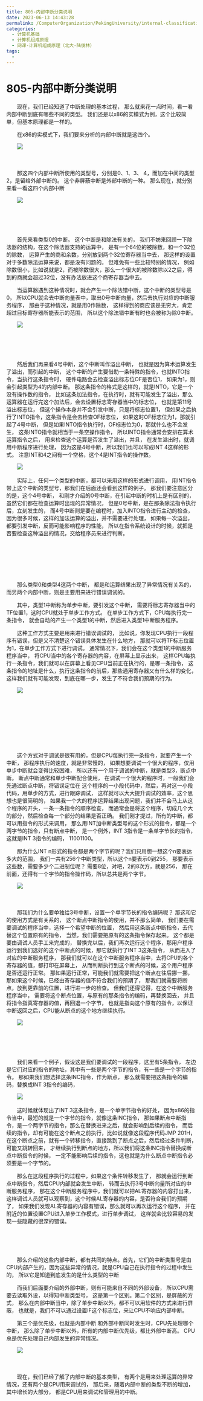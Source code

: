 ```yaml
---
title: 805-内部中断分类说明
date: 2023-06-13 14:43:28
permalink: /ComputerOrganization/PekingUniversity/internal-classification
categories:
  - 计算机基础
  - 计算机组成原理
  - 网课-计算机组成原理（北大-陆俊林）
tags:
  - 
---
```

# 805-内部中断分类说明

　　现在，我们已经知道了中断处理的基本过程， 那么就来花一点时间，看一看内部中断到底有哪些不同的类型。 我们还是以x86的实模式为例，这个比较简单，但基本原理都是一样的。  

<!-- more -->

　　在x86的实模式下，我们要来分析的内部中断就是这四个。 

　　![](https://image.peterjxl.com/blog/image-20220922073101-qhrdpzw.png)

　　‍

　　那这四个内部中断所使用的类型号，分别是0、1、3、 4，而加在中间的类型2，是留给外部中断的。 这个非屏蔽中断是外部中断的一种。 那么现在，就分别来看一看这四个内部中断

　　![](https://image.peterjxl.com/blog/image-20220922073123-73vhd7r.png)

　　‍

　　‍

　　首先来看类型0的中断。 这个中断是和除法有关的， 我们不妨来回顾一下除法器的结构，在这个除法器支持的运算中， 是有一个64位的被除数，和一个32位的除数， 运算产生的商和余数，分别放到两个32位寄存器当中去， 那这样的设置对于多数除法运算来说，都是没有问题的。 但难免有一些比较特别的情况， 例如除数很小，比如说就是2，而被除数很大，那么一个很大的被除数除以2之后，得到的商就会超过32位，没有办法放进这个商寄存器当中去。

　　当运算器遇到这种情况时，就会产生一个除法错中断，这个中断的类型号是0， 所以CPU就会去中断向量表中，取出0号中断向量，然后去执行对应的中断服务程序， 那由于这种情况，就是用0作除数， 这样得到的商应该是无穷大，肯定超过目标寄存器所能表示的范围， 所以这个除法错中断有时也会被称为除0中断。 

　　![](https://image.peterjxl.com/blog/image-20220922073230-do2ikyd.png)

　　‍

　　‍

　　然后我们再来看4号中断，这个中断叫作溢出中断， 也就是因为算术运算发生了溢出，而引起的中断， 这个中断的产生要借助一条特殊的指令，也就INTO指令，当执行这条指令时， 硬件电路会去检查溢出标志位OF是否位1， 如果为1，则会引起类型为4的内部中断。 那这条指令的格式是这样的，就是INTO，它是一个没有操作数的指令， 比如这条加法指令，在执行时，就有可能发生了溢出，那么运算器在运行完这个加法后，会去设置标志寄存器当中的标志位， 也就是第11号溢出标志位， 但这个操作本身并不会引发中断，只是将标志位置1， 但如果之后执行了INTO指令，这条指令是会去检查OF标志位， 如果这时OF标志位为1，那就引起了4号中断， 但是如果INTO指令执行时，OF标志位为0，那就什么也不会发生， 这条INTO指令就相当于一条空操作指令， 所以INTO指令通常会安排在算术运算指令之后， 用来检查这个运算是否发生了溢出，并且， 在发生溢出时，就调用中断程序进行处理， 因为这是4号中断，所以我们也可以写成INT 4这样的形式。 注意INT和4之间有一个空格，这个4是INT指令的操作数。 

　　![](https://image.peterjxl.com/blog/image-20220922073422-98u2qro.png)

　　实际上，任何一个类型的中断，都可以采用这样的形式进行调用， 用INT指令带上这个中断的类型号，那我们在后面还会看到这样的例子。 那我们要注意区分的是，这个4号中断， 和刚才介绍的0号中断，在引起中断的时机上是有区别的， 虽然它们都在检查运算时出现的异常情况， 但是0号中断，是在那条除法指令执行后，立刻发生的， 而4号中断则是要在编程时，加入INTO指令进行主动的检查，因为很多时候，这样的加法运算的溢出，并不需要进行处理， 如果每一次溢出，都要引发中断，反而可能影响程序的性能， 所以在指令系统设计的时候，就把是否要检查这种溢出的情况，交给程序员来进行判断。 

　　‍

　　‍

　　‍

　　那么类型0和类型4这两个中断， 都是和运算结果出现了异常情况有关系的， 而另两个内部中断，则是主要用来进行错误调试的。 

　　其中，类型1中断称为单步中断，要引发这个中断， 需要将标志寄存器当中的TF位置1，这时CPU就处于单步工作方式。 在单步工作方式下，CPU每执行完一条指令， 就会自动的产生一个类型1的中断，然后进入类型1中断服务程序。 

　　这种工作方式主要是用来进行错误调试的， 比如说，你发现CPU执行一段程序有错误，但是又不清楚这个错误具体发生在什么地方， 那就可以将TF标志位置为1，在单步工作方式下进行调试。 通常情况下，我们会在这个类型1的中断服务程序当中， 将CPU当中的各个寄存器的内容，在屏幕上显示出来， 这样CPU每执行一条指令，我们就可以在屏幕上看见CPU当前正在执行的，是哪一条指令， 这条指令的地址是什么，执行这条指令的前后，那些通用寄存器又有什么样的变化， 这样我们就有可能发现，到底在哪一步，发生了不符合我们预期的行为。 

　　![](https://image.peterjxl.com/blog/image-20220922073637-akye0l4.png)

　　‍

　　‍

　　‍

　　‍

　　这个方式对于调试是很有用的，但是CPU每执行完一条指令，就要产生一个中断， 那程序执行的速度，就是非常慢的， 如果想要调试一个很大的程序，仅用单步中断就会变得比较困难， 所以还有一个用于调试的中断，就是类型3，断点中断。 断点中断通常和单步中断配合使用， 在调试一个很大的程序时，一般我们会先通过断点中断，将错误定位在 这个程序的一小段代码中，然后，再对这一小段代码，用单步的方式，进行跟踪调试， 这样就可以大大提升调试的效率，这个思想也是很简明的， 如果我一个大的程序运算结果出现问题，我们并不会马上从这个程序的开头，一条一条指令的顺序检查， 而通常会是将这个程序，切成几个大的部分，然后检查每一个部分的结果是否正确。 我们刚才提过，所有的中断，都可以用指令的形式来调用， 那么用INT加中断类型号的这个形式的指令，都是一个两字节的指令，只有断点中断， 是一个例外，INT 3指令是一条单字节长的指令，这就是INT 3指令的编码， 11001100。

　　那为什么INT n形式的指令都是两个字节的呢？我们只用想一想这个n要表达多大的范围， 我们一共有256个中断类型，所以这个n要表示0到255， 那要表示这些数，需要多少个二进制位呢？ 需要8位，对吧，2的8次方，就是256， 那在前面，还得有一个字节的指令操作码，所以总共是两个字节。 

　　![](https://image.peterjxl.com/blog/image-20220922074641-zwj12v7.png)

　　‍

　　那我们为什么要单独给3号中断，设置一个单字节长的指令编码呢？ 那这和它的使用方式是有关系的， 这个断点中断指令的使用，并不那么简单， 我们要在需要调试的程序当中，选择一个希望中断的位置， 然后用这条断点中断指令，去代替这个位置原有的指令， 当然，我们需要把原有的这条指令保存起来。 这个都是要由调试人员手工来完成的， 替换完以后，我们再次运行这个程序，那用户程序 运行到我们选好的这个中断点的时候，那它就执行了INT 3这条指令， 从而进入了对应的中断服务程序， 那我们就可以在这个中断服务程序当中，去将CPU的各个寄存器的值，都打印在屏幕上， 从而判断执行到这个断点的时候，这个用户程序是否还运行正常。 那如果运行正常，可能我们就需要把这个断点在往后挪一挪， 那如果这个时候，已经由寄存器的值不符合我们的预期了， 那我们就需要将断点，放到更靠前的位置，进行进一步的检查。 但我们还得记得，在这个中断服务程序当中， 需要将这个断点位置，与原有的那条指令的编码，再替换回去， 并且将指令指真寄存器的值，再回退一个字节， 也就是指向这个原有的指令，以保证中断返回之后，CPU能从断点的这个地方继续执行。 

　　![](https://image.peterjxl.com/blog/image-20220922074736-vln0amr.png)

　　‍

　　‍

　　我们来看一个例子，假设这是我们要调试的一段程序，这里有5条指令， 左边是它们对应的指令的地址，其中有一些是两个字节的指令，有一些是一个字节的指令。 那如果我们想选择这条INC指令，作为断点， 那么就需要把这条指令的编码，替换成INT 3指令的编码， 

　　![](https://image.peterjxl.com/blog/image-20220922074855-mhieao7.png)

　　这时候就体现出了INT 3这条指令，是一个单字节指令的好处， 因为x86的指令当中，最短的就是一个字节的指令，就像这条INC指令， 那如果断点中断指令，是一个两字节的指令，那么在替换进来之后，就会影响到后续的指令， 而后续的指令，却有可能在这个断点之前执行，比如说就像这段程序代码JMP 201H， 在这个断点之前，就有一个转移指令，直接跳到了断点之后，然后经过条件判断，可能又跳转回来， 才继续执行到断点的地方，所以我们将这条INC指令替换成断点中断指令的时候， 一定不能影响后续的指令，这也就是为什么断点中断指令必须要是一个字节的。 

　　那么在这段程序执行的过程中，如果这个条件转移发生了， 那就会运行到断点中断指令，然后CPU内部就会发生中断， 转而去执行3号中断向量所对应的中断服务程序， 那在这个中断服务程序中，我们就可以把AL寄存器的内容打出来， 这样调试人员就可以观察到，这个时候AL寄存器的内容，是否符合我们的预期了， 如果我们发现AL寄存器的内容有错误，那么就可以再次运行这个程序， 并在附近的位置设置CPU进入单步工作模式，进行单步调试， 这样就会比较容易的发现一些隐藏的很深的错误。 

　　‍

　　‍

　　那么介绍的这些内部中断，都有共同的特点。首先，它们的中断类型号是由CPU内部产生的，因为这些异常的情况，就是CPU自己在执行指令的过程中发生的， 所以它是知道到底发生的是什么类型的中断

　　而我们后面要介绍的外部中断，则有可能来自不同的外部设备， 所以CPU需要去读取外设，以得知中断类型号， 这是第一个区别。第二个区别，是屏蔽的方式， 那么在内部中断当中，除了单步中断以外，都不可以用软件的方式来进行屏蔽， 也就是，我们不可以通过设置IF这个标志位，来让CPU不响应内部中断。 

　　第三个是优先级，也就是内部中断 和外部中断同时发生时，CPU先处理哪个中断， 那么除了单步中断以外，所有的内部中断优先级，都比外部中断高。 CPU总是优先处理自己内部发生的异常情况。

　　![](https://image.peterjxl.com/blog/image-20220922075047-vwy5aam.png)

　　‍

　　现在，我们已经了解了内部中断的基本类型， 有两个是用来处理运算的异常情况，还有两个是CPU用来调试的， 那后来，随着内部中断的类型不断的增加，其中增长的大部分， 都是CPU用来调试和管理用的中断。
